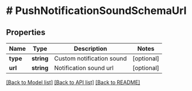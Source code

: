 # # PushNotificationSoundSchemaUrl

## Properties

Name | Type | Description | Notes
------------ | ------------- | ------------- | -------------
**type** | **string** | Custom notification sound | [optional]
**url** | **string** | Notification sound url | [optional]

[[Back to Model list]](../../README.md#models) [[Back to API list]](../../README.md#endpoints) [[Back to README]](../../README.md)
